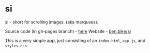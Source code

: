 # si
si - short for scrolling images. (aka marquees).

Source code (in gh-pages branch) - [here](https://github.com/benTheBike/si/tree/gh-pages)
Website - [ben.bike/si](https://ben.bike/si)

This is a very simple app, just consisting of an ```index.html```, ```app.js```, and ```styles.css```.
